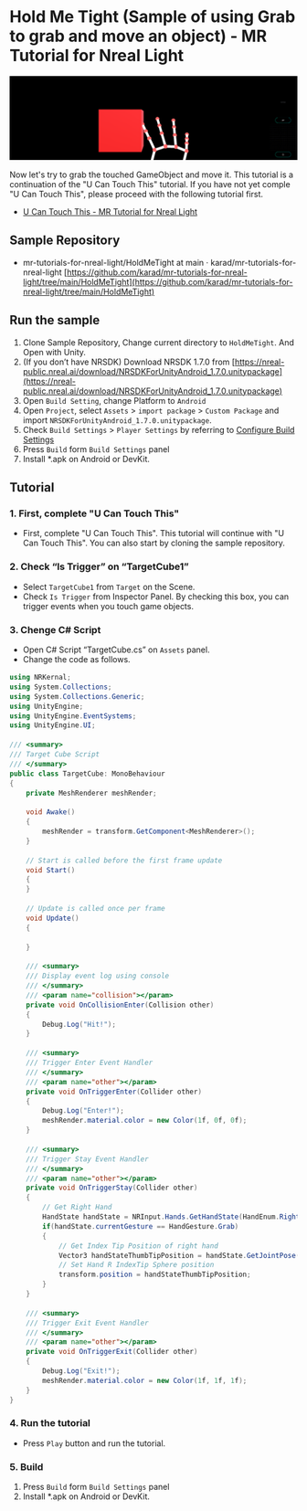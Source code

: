 # Hold Me Tight (Sample of using Grab to grab and move an object) - MR Tutorial for Nreal Light

![Completion screen of sample](./Assets/HoldMeTight.png)

Now let's try to grab the touched GameObject and move it. This tutorial is a continuation of the "U Can Touch This" tutorial. If you have not yet comple "U Can Touch This", please proceed with the following tutorial first.

- [U Can Touch This - MR Tutorial for Nreal Light](https://github.com/karad/mr-tutorials-for-nreal-light/tree/main/UCanTouchThisCanTouchThis)

## Sample Repository

- mr-tutorials-for-nreal-light/HoldMeTight at main · karad/mr-tutorials-for-nreal-light [https://github.com/karad/mr-tutorials-for-nreal-light/tree/main/HoldMeTight](https://github.com/karad/mr-tutorials-for-nreal-light/tree/main/HoldMeTight)

## Run the sample

1. Clone Sample Repository, Change current directory to `HoldMeTight`. And Open with Unity.
2. (If you don’t have NRSDK) Download NRSDK 1.7.0 from [https://nreal-public.nreal.ai/download/NRSDKForUnityAndroid_1.7.0.unitypackage](https://nreal-public.nreal.ai/download/NRSDKForUnityAndroid_1.7.0.unitypackage)
3. Open `Build Setting`, change Platform to `Android`
4. Open `Project`, select `Assets` > `import package` > `Custom Package` and import `NRSDKForUnityAndroid_1.7.0.unitypackage`.
5. Check `Build Settings` > `Player Settings` by referring to [Configure Build Settings](https://nreal.gitbook.io/nrsdk-documentation/discover/quickstart-for-android#configure-build-settings)
6. Press `Build` form `Build Settings` panel
7. Install *.apk on Android or DevKit.

## Tutorial

### 1. First, complete "U Can Touch This"

- First, complete "U Can Touch This". This tutorial will continue with "U Can Touch This". You can also start by cloning the sample repository.

### 2. Check “Is Trigger” on “TargetCube1”

- Select `TargetCube1` from `Target` on the Scene.
- Check `Is Trigger` from Inspector Panel. By checking this box, you can trigger events when you touch game objects.

### 3. Chenge C# Script

- Open C# Script “TargetCube.cs” on `Assets` panel.
- Change the code as follows.

```csharp
using NRKernal;
using System.Collections;
using System.Collections.Generic;
using UnityEngine;
using UnityEngine.EventSystems;
using UnityEngine.UI;

/// <summary>
/// Target Cube Script
/// </summary>
public class TargetCube: MonoBehaviour
{
    private MeshRenderer meshRender;

    void Awake()
    {
        meshRender = transform.GetComponent<MeshRenderer>();
    }

    // Start is called before the first frame update
    void Start()
    {
    }

    // Update is called once per frame
    void Update()
    {

    }

    /// <summary>
    /// Display event log using console
    /// </summary>
    /// <param name="collision"></param>
    private void OnCollisionEnter(Collision other)
    {
        Debug.Log("Hit!");
    }

    /// <summary>
    /// Trigger Enter Event Handler
    /// </summary>
    /// <param name="other"></param>
    private void OnTriggerEnter(Collider other)
    {
        Debug.Log("Enter!");
        meshRender.material.color = new Color(1f, 0f, 0f);
    }

    /// <summary>
    /// Trigger Stay Event Handler
    /// </summary>
    /// <param name="other"></param>
    private void OnTriggerStay(Collider other)
    {
        // Get Right Hand
        HandState handState = NRInput.Hands.GetHandState(HandEnum.RightHand);
        if(handState.currentGesture == HandGesture.Grab)
        {
            // Get Index Tip Position of right hand
            Vector3 handStateThumbTipPosition = handState.GetJointPose(HandJointID.IndexTip).position;
            // Set Hand R IndexTip Sphere position
            transform.position = handStateThumbTipPosition;
        }
    }

    /// <summary>
    /// Trigger Exit Event Handler
    /// </summary>
    /// <param name="other"></param>
    private void OnTriggerExit(Collider other)
    {
        Debug.Log("Exit!");
        meshRender.material.color = new Color(1f, 1f, 1f);
    }
}
```

### 4. Run the tutorial

- Press `Play` button and run the tutorial.

### 5. Build

1. Press `Build` form `Build Settings` panel
2. Install *.apk on Android or DevKit.